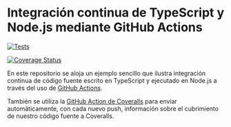 # Integración continua de TypeScript y Node.js mediante GitHub Actions

[![Tests](https://github.com/gdiazbricio/p6-segunda-sesion/actions/workflows/node.js.yml/badge.svg)](https://github.com/gdiazbricio/p6-segunda-sesion/actions/workflows/node.js.yml)

[![Coverage Status](https://coveralls.io/repos/github/gdiazbricio/p6-segunda-sesion/badge.svg?branch=main)](https://coveralls.io/github/gdiazbricio/p6-segunda-sesion?branch=main)

En este repositorio se aloja un ejemplo sencillo que ilustra integración continua de código fuente escrito en TypeScript y
ejecutado en Node.js a través del uso de [GitHub Actions](https://docs.github.com/en/actions).

También se utiliza la [GitHub Action de Coveralls](https://github.com/marketplace/actions/coveralls-github-action)
para enviar automáticamente, con cada nuevo push, información sobre el cubrimiento de nuestro código fuente a Coveralls.
